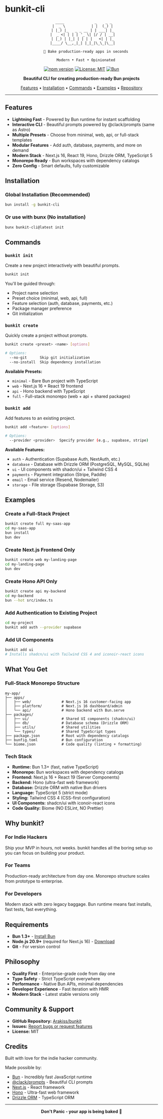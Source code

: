 # bunkit-cli

<div align="center">

```
  ____              _    _ _
 |  _ \            | |  (_) |
 | |_) |_   _ _ __ | | ___| |_
 |  _ <| | | | '_ \| |/ / | __|
 | |_) | |_| | | | |   <| | |_
 |____/ \__,_|_| |_|_|\_\_|\__|

    🍞 Bake production-ready apps in seconds

    Modern • Fast • Opinionated
```

[![npm version](https://img.shields.io/npm/v/bunkit-cli.svg)](https://www.npmjs.com/package/bunkit-cli)
[![License: MIT](https://img.shields.io/badge/License-MIT-yellow.svg)](https://opensource.org/licenses/MIT)
[![Bun](https://img.shields.io/badge/Bun-1.3+-black)](https://bun.sh)

**Beautiful CLI for creating production-ready Bun projects**

[Features](#features) • [Installation](#installation) • [Commands](#commands) • [Examples](#examples) • [Repository](https://github.com/Arakiss/bunkit)

</div>

---

## Features

- **Lightning Fast** - Powered by Bun runtime for instant scaffolding
- **Interactive CLI** - Beautiful prompts powered by @clack/prompts (same as Astro)
- **Multiple Presets** - Choose from minimal, web, api, or full-stack templates
- **Modular Features** - Add auth, database, payments, and more on demand
- **Modern Stack** - Next.js 16, React 19, Hono, Drizzle ORM, TypeScript 5
- **Monorepo Ready** - Bun workspaces with dependency catalogs
- **Zero Config** - Smart defaults, fully customizable

## Installation

### Global Installation (Recommended)

```bash
bun install -g bunkit-cli
```

### Or use with bunx (No installation)

```bash
bunx bunkit-cli@latest init
```

## Commands

### `bunkit init`

Create a new project interactively with beautiful prompts.

```bash
bunkit init
```

You'll be guided through:
- Project name selection
- Preset choice (minimal, web, api, full)
- Feature selection (auth, database, payments, etc.)
- Package manager preference
- Git initialization

### `bunkit create`

Quickly create a project without prompts.

```bash
bunkit create <preset> <name> [options]

# Options:
  --no-git      Skip git initialization
  --no-install  Skip dependency installation
```

**Available Presets:**

- `minimal` - Bare Bun project with TypeScript
- `web` - Next.js 16 + React 19 frontend
- `api` - Hono backend with TypeScript
- `full` - Full-stack monorepo (web + api + shared packages)

### `bunkit add`

Add features to an existing project.

```bash
bunkit add <feature> [options]

# Options:
  --provider <provider>  Specify provider (e.g., supabase, stripe)
```

**Available Features:**

- `auth` - Authentication (Supabase Auth, NextAuth, etc.)
- `database` - Database with Drizzle ORM (PostgreSQL, MySQL, SQLite)
- `ui` - UI components with shadcn/ui + Tailwind CSS 4
- `payments` - Payment integration (Stripe, Paddle)
- `email` - Email service (Resend, Nodemailer)
- `storage` - File storage (Supabase Storage, S3)

## Examples

### Create a Full-Stack Project

```bash
bunkit create full my-saas-app
cd my-saas-app
bun install
bun dev
```

### Create Next.js Frontend Only

```bash
bunkit create web my-landing-page
cd my-landing-page
bun dev
```

### Create Hono API Only

```bash
bunkit create api my-backend
cd my-backend
bun --hot src/index.ts
```

### Add Authentication to Existing Project

```bash
cd my-project
bunkit add auth --provider supabase
```

### Add UI Components

```bash
bunkit add ui
# Installs shadcn/ui with Tailwind CSS 4 and iconoir-react icons
```

## What You Get

### Full-Stack Monorepo Structure

```
my-app/
├── apps/
│   ├── web/              # Next.js 16 customer-facing app
│   ├── platform/         # Next.js 16 dashboard/admin
│   └── api/              # Hono backend with Bun.serve
├── packages/
│   ├── ui/               # Shared UI components (shadcn/ui)
│   ├── db/               # Database schema (Drizzle ORM)
│   ├── utils/            # Shared utilities
│   └── types/            # Shared TypeScript types
├── package.json          # Root with dependency catalogs
├── bunfig.toml           # Bun configuration
└── biome.json            # Code quality (linting + formatting)
```

### Tech Stack

- **Runtime:** Bun 1.3+ (fast, native TypeScript)
- **Monorepo:** Bun workspaces with dependency catalogs
- **Frontend:** Next.js 16 + React 19 (Server Components)
- **Backend:** Hono (ultra-fast web framework)
- **Database:** Drizzle ORM with native Bun drivers
- **Language:** TypeScript 5 (strict mode)
- **Styling:** Tailwind CSS 4 (CSS-first configuration)
- **UI Components:** shadcn/ui with iconoir-react icons
- **Code Quality:** Biome (NO ESLint, NO Prettier)

## Why bunkit?

### For Indie Hackers

Ship your MVP in hours, not weeks. bunkit handles all the boring setup so you can focus on building your product.

### For Teams

Production-ready architecture from day one. Monorepo structure scales from prototype to enterprise.

### For Developers

Modern stack with zero legacy baggage. Bun runtime means fast installs, fast tests, fast everything.

## Requirements

- **Bun 1.3+** - [Install Bun](https://bun.sh)
- **Node.js 20.9+** (required for Next.js 16) - [Download](https://nodejs.org/)
- **Git** - For version control

## Philosophy

- **Quality First** - Enterprise-grade code from day one
- **Type Safety** - Strict TypeScript everywhere
- **Performance** - Native Bun APIs, minimal dependencies
- **Developer Experience** - Fast iteration with HMR
- **Modern Stack** - Latest stable versions only

## Community & Support

- **GitHub Repository:** [Arakiss/bunkit](https://github.com/Arakiss/bunkit)
- **Issues:** [Report bugs or request features](https://github.com/Arakiss/bunkit/issues)
- **License:** MIT

## Credits

Built with love for the indie hacker community.

Made possible by:
- [Bun](https://bun.sh) - Incredibly fast JavaScript runtime
- [@clack/prompts](https://github.com/natemoo-re/clack) - Beautiful CLI prompts
- [Next.js](https://nextjs.org) - React framework
- [Hono](https://hono.dev) - Ultra-fast web framework
- [Drizzle ORM](https://orm.drizzle.team) - TypeScript ORM

---

<div align="center">

**Don't Panic - your app is being baked** 🍞

</div>
